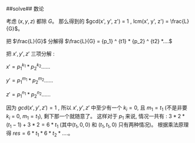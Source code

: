 ﻿##solve##
数论

考虑 $(x, y, z)$ 都除 $G$。 那么得到的 $gcd(x', y', z') = 1 , lcm(x', y', z') = \frac{L}{G}$。

把 $\frac{L}{G}$ 分解得 $\frac{L}{G} = {p_1} ^ {t1} * {p_2} ^ {t2} *....$

把 $x', y', z'$ 三项分解 :

$x' = {p_1} ^ {k_1} * {p_2} ^ {k_2} ......$

$y' = {p_1} ^ {m_1} * {p_2} ^ {m_2} ......$

$z' = {p_1} ^ {n_1} * {p_2} ^ {n_2} ......$

因为 $gcd(x', y', z') = 1$ , 所以 $x', y', z'$ 中至少有一个 $k_i = 0$, 且 $m_1 = t_1$ (不是非要 $k_i$ = 0, $m_1 = t_1$), 剩下那一个就随意了。 这样对于 $p_1$ 来说, 情况一共有 : $3 * 2 * (t_1 - 1) + 3 * 2 =6 * t_1$ (其中$(t_1, 0, 0)$ 和 $(t_1, t_1, 0)$ 只有两种情况)。 根据乘法原理得 $res = 6 * {t_1} * 6 *{t_2} * ....$。
